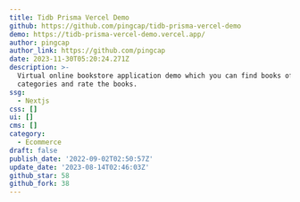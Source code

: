 ```yaml
---
title: Tidb Prisma Vercel Demo
github: https://github.com/pingcap/tidb-prisma-vercel-demo
demo: https://tidb-prisma-vercel-demo.vercel.app/
author: pingcap
author_link: https://github.com/pingcap
date: 2023-11-30T05:20:24.271Z
description: >-
  Virtual online bookstore application demo which you can find books of various
  categories and rate the books.
ssg:
  - Nextjs
css: []
ui: []
cms: []
category:
  - Ecommerce
draft: false
publish_date: '2022-09-02T02:50:57Z'
update_date: '2023-08-14T02:46:03Z'
github_star: 58
github_fork: 38
---
```


